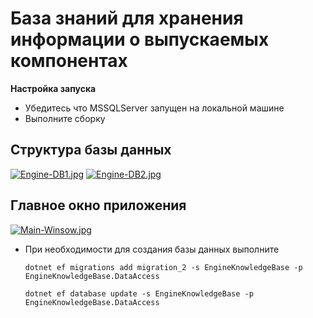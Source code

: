 # База знаний для хранения информации о выпускаемых компонентах
**Настройка запуска** 
* Убедитесь что MSSQLServer запущен на локальной машине
* Выполните сборку
## Структура базы данных
[![Engine-DB1.jpg](https://i.postimg.cc/P526QkqC/Engine-DB1.jpg)](https://postimg.cc/PCvzd9YH)
[![Engine-DB2.jpg](https://i.postimg.cc/6p3Vw49Q/Engine-DB2.jpg)](https://postimg.cc/dLbZj1ZM)
## Главное окно приложения
[![Main-Winsow.jpg](https://i.postimg.cc/zvk9kfcX/Main-Winsow.jpg)](https://postimg.cc/9wr8mc2v)
* При необходимости для создания базы данных выполните
  ```
  dotnet ef migrations add migration_2 -s EngineKnowledgeBase -p EngineKnowledgeBase.DataAccess
  ```
  ```
  dotnet ef database update -s EngineKnowledgeBase -p EngineKnowledgeBase.DataAccess
  ```
  

